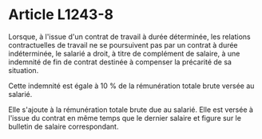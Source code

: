 # Article L1243-8

Lorsque, à l'issue d'un contrat de travail à durée déterminée, les relations contractuelles de travail ne se poursuivent pas par un contrat à durée indéterminée, le salarié a droit, à titre de complément de salaire, à une indemnité de fin de contrat destinée à compenser la précarité de sa situation.

Cette indemnité est égale à 10 % de la rémunération totale brute versée au salarié.

Elle s'ajoute à la rémunération totale brute due au salarié. Elle est versée à l'issue du contrat en même temps que le dernier salaire et figure sur le bulletin de salaire correspondant.